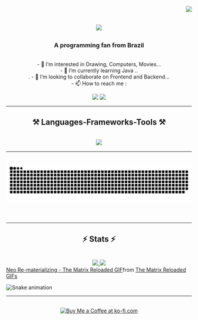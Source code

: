 <img align="right" src="https://visitor-badge.laobi.icu/badge?page_id=Guilherme-Tavares93.Guilherme-Tavares93" />

<h1 align="center">
    <img src="https://readme-typing-svg.herokuapp.com/?font=Righteous&size=35&center=true&vCenter=true&width=500&height=70&duration=4000&lines=Welcome+👋;+I'm+Guilherme+Tavares!;" />
</h1>

<h3 align="center">A programming fan from Brazil </h3>

<br/>

<div align="center">
- 👀 I’m interested in Drawing, Computers, Movies...<br>
- 🌱 I’m currently learning Java ..<br>.
- 💞️ I’m looking to collaborate on Frontend and Backend...<br>
 </div>
 <div align="center">
- 📫 How to reach me :
     
<a href="https://instagram.com/seu-usuário-instagram-aqui" target="_blank"><img loading="lazy" src="https://img.shields.io/badge/-Instagram-%23E4405F?style=for-the-badge&logo=instagram&logoColor=white" target="_blank"></a>
<a href = "mailto:grtavares@gmail.com"><img loading="lazy" src="https://img.shields.io/badge/Gmail-D14836?style=for-the-badge&logo=gmail&logoColor=white" target="_blank"></a> 
</div>

 <hr/>
<h2 align="center">⚒️ Languages-Frameworks-Tools ⚒️</h2>
<br/>
<div align="center">
    <img src="https://skillicons.dev/icons?i=react,bootstrap,html,css,vscode,github,javascript,c,mysql" /><br>
</div>
<hr/>

<div align="center">
  <br>
  <img alt="snake eating my contributions" src="https://raw.githubusercontent.com/salesp07/salesp07/output/github-contribution-grid-snake.svg" />
<br/><br/><br/>
</div>

<hr/>
<h2 align="center">⚡ Stats ⚡</h2>
<br>
<div align=center>
<a href="https://github.com/Guilherme-Tavares93">
<img loading="lazy" height="180em" src="https://github-readme-stats.vercel.app/api/top-langs/?username=Guilherme-Tavares93&layout=compact&langs_count=7&theme=dracula"/>
<img loading="lazy" height="180em" src="https://github-readme-stats.vercel.app/api?username=Guilherme-Tavares93&show_icons=true&theme=dracula&include_all_commits=true&count_private=true"/>
</div>

<div class="tenor-gif-embed" data-postid="4011236" data-share-method="host" data-aspect-ratio="1.86667" data-width="100%"><a href="https://tenor.com/view/the-matrix-reloaded-matrix-reloaded-neo-keanu-reeves-gif-4011236">Neo Re-materializing - The Matrix Reloaded GIF</a>from <a href="https://tenor.com/search/the+matrix+reloaded-gifs">The Matrix Reloaded GIFs</a></div> <script type="text/javascript" async src="https://tenor.com/embed.js"></script>


![Snake animation](https://github.com/Guilherme-Tavares93/Guilherme-Tavares93/blob/main/output/github-contribution-grid-snake.svg)

<hr/>

<br/>

<div align="center">
<a href='https://ko-fi.com/brokendrawing' target='_blank'><img height='64' style='border:0px;height:64px;' src='https://storage.ko-fi.com/cdn/kofi1.png?v=3' border='0' alt='Buy Me a Coffee at ko-fi.com' /></a>
</div>

<br/>
       
          
<!---
Guilherme-Tavares93/Guilherme-Tavares93 is a ✨ special ✨ repository because its `README.md` (this file) appears on your GitHub profile.
You can click the Preview link to take a look at your changes.
--->
